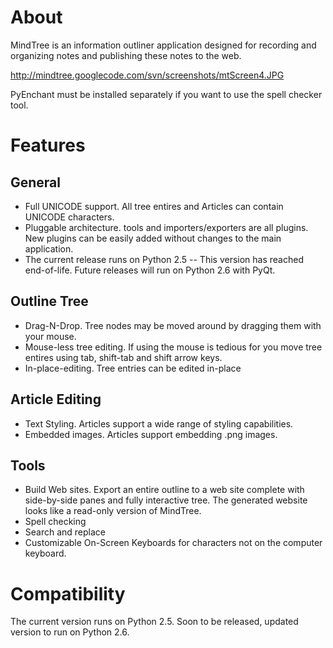 # About #
MindTree is an information outliner application designed for recording and organizing notes and publishing these notes to the web.

http://mindtree.googlecode.com/svn/screenshots/mtScreen4.JPG

PyEnchant must be installed separately if you want to use the spell checker tool.

# Features #

## General ##
  * Full UNICODE support.  All tree entires and Articles can contain UNICODE characters.
  * Pluggable architecture.  tools and importers/exporters are all plugins.  New plugins can be easily added without changes to the main application.
  * The current release runs on Python 2.5 -- This version has reached end-of-life.  Future releases will run on Python 2.6 with PyQt.

## Outline Tree ##
  * Drag-N-Drop.  Tree nodes may be moved around by dragging them with your mouse.
  * Mouse-less tree editing.  If using the mouse is tedious for you move tree entires using tab, shift-tab and shift arrow keys.
  * In-place-editing.  Tree entries can be edited in-place

## Article Editing ##
  * Text Styling.  Articles support a wide range of styling capabilities.
  * Embedded images.  Articles support embedding .png images.

## Tools ##
  * Build Web sites.  Export an entire outline to a web site complete with side-by-side panes and fully interactive tree.  The generated website looks like a read-only version of MindTree.
  * Spell checking
  * Search and replace
  * Customizable On-Screen Keyboards for characters not on the computer keyboard.

# Compatibility #
The current version runs on Python 2.5.
Soon to be released, updated version to run on Python 2.6.